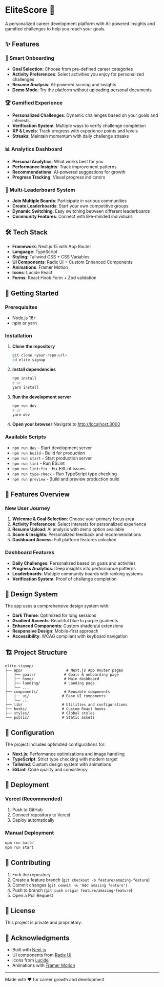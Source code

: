 # EliteScore 🚀

A personalized career development platform with AI-powered insights and gamified challenges to help you reach your goals.

## ✨ Features

### 🎯 Smart Onboarding
- **Goal Selection**: Choose from pre-defined career categories
- **Activity Preferences**: Select activities you enjoy for personalized challenges
- **Resume Analysis**: AI-powered scoring and insights
- **Demo Mode**: Try the platform without uploading personal documents

### 🏆 Gamified Experience
- **Personalized Challenges**: Dynamic challenges based on your goals and interests
- **Verification System**: Multiple ways to verify challenge completion
- **XP & Levels**: Track progress with experience points and levels
- **Streaks**: Maintain momentum with daily challenge streaks

### 📊 Analytics Dashboard
- **Personal Analytics**: What works best for you
- **Performance Insights**: Track improvement patterns
- **Recommendations**: AI-powered suggestions for growth
- **Progress Tracking**: Visual progress indicators

### 🏅 Multi-Leaderboard System
- **Join Multiple Boards**: Participate in various communities
- **Create Leaderboards**: Start your own competitive groups
- **Dynamic Switching**: Easy switching between different leaderboards
- **Community Features**: Connect with like-minded individuals

## 🛠️ Tech Stack

- **Framework**: Next.js 15 with App Router
- **Language**: TypeScript
- **Styling**: Tailwind CSS + CSS Variables
- **UI Components**: Radix UI + Custom Enhanced Components
- **Animations**: Framer Motion
- **Icons**: Lucide React
- **Forms**: React Hook Form + Zod validation

## 🚀 Getting Started

### Prerequisites

- Node.js 18+ 
- npm or yarn

### Installation

1. **Clone the repository**
   ```bash
   git clone <your-repo-url>
   cd elite-signup
   ```

2. **Install dependencies**
   ```bash
   npm install
   # or
   yarn install
   ```

3. **Run the development server**
   ```bash
   npm run dev
   # or
   yarn dev
   ```

4. **Open your browser**
   Navigate to [http://localhost:3000](http://localhost:3000)

### Available Scripts

- `npm run dev` - Start development server
- `npm run build` - Build for production
- `npm run start` - Start production server
- `npm run lint` - Run ESLint
- `npm run lint:fix` - Fix ESLint issues
- `npm run type-check` - Run TypeScript type checking
- `npm run preview` - Build and preview production build

## 📱 Features Overview

### New User Journey
1. **Welcome & Goal Selection**: Choose your primary focus area
2. **Activity Preferences**: Select interests for personalized experience
3. **Resume Upload**: AI analysis with demo option available
4. **Score & Insights**: Personalized feedback and recommendations
5. **Dashboard Access**: Full platform features unlocked

### Dashboard Features
- **Daily Challenges**: Personalized based on goals and activities
- **Progress Analytics**: Deep insights into performance patterns
- **Leaderboards**: Multiple community boards with ranking systems
- **Verification System**: Proof of challenge completion

## 🎨 Design System

The app uses a comprehensive design system with:
- **Dark Theme**: Optimized for long sessions
- **Gradient Accents**: Beautiful blue to purple gradients
- **Enhanced Components**: Custom shadcn/ui extensions
- **Responsive Design**: Mobile-first approach
- **Accessibility**: WCAG compliant with keyboard navigation

## 🏗️ Project Structure

```
elite-signup/
├── app/                    # Next.js App Router pages
│   ├── goals/             # Goals & onboarding page
│   ├── home/              # Main dashboard
│   ├── landing/           # Landing page
│   └── ...
├── components/            # Reusable components
│   ├── ui/               # Base UI components
│   └── ...
├── lib/                  # Utilities and configurations
├── hooks/                # Custom React hooks
├── styles/               # Global styles
└── public/               # Static assets
```

## 🔧 Configuration

The project includes optimized configurations for:
- **Next.js**: Performance optimizations and image handling
- **TypeScript**: Strict type checking with modern target
- **Tailwind**: Custom design system with animations
- **ESLint**: Code quality and consistency

## 🚀 Deployment

### Vercel (Recommended)
1. Push to GitHub
2. Connect repository to Vercel
3. Deploy automatically

### Manual Deployment
```bash
npm run build
npm run start
```

## 🤝 Contributing

1. Fork the repository
2. Create a feature branch (`git checkout -b feature/amazing-feature`)
3. Commit changes (`git commit -m 'Add amazing feature'`)
4. Push to branch (`git push origin feature/amazing-feature`)
5. Open a Pull Request

## 📄 License

This project is private and proprietary.

## 🙏 Acknowledgments

- Built with [Next.js](https://nextjs.org/)
- UI components from [Radix UI](https://www.radix-ui.com/)
- Icons from [Lucide](https://lucide.dev/)
- Animations with [Framer Motion](https://www.framer.com/motion/)

---

Made with ❤️ for career growth and development